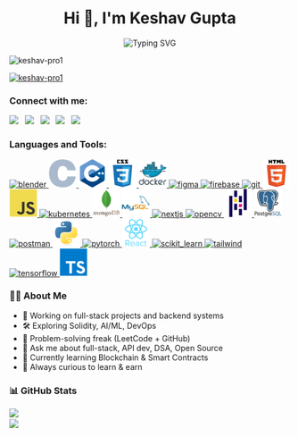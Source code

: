 

<h1 align="center">Hi 👋, I'm Keshav Gupta</h1>
<p align="center">
  <img src="https://readme-typing-svg.demolab.com?font=Fira+Code&weight=600&size=22&pause=1000&color=white&center=true&vCenter=true&repeat=true&width=800&lines=A+passionate+Frontend+Developer+%F0%9F%A7%A0;Also+a+Backend+Engineer+%F0%9F%9B%A0%EF%B8%8F;Blockchain+Enthusiast+%F0%9F%94%91+%7C+Solidity+Learner;DSA+Lover+%F0%9F%92%AD+and+Problem+Solver" alt="Typing SVG">
</p>


<p align="left"> <img src="https://komarev.com/ghpvc/?username=keshav-pro1&label=Profile%20views&color=0e75b6&style=flat" alt="keshav-pro1" /> </p>

<p align="left"> <a href="https://github.com/ryo-ma/github-profile-trophy"><img src="https://github-profile-trophy.vercel.app/?username=keshav-pro1" alt="keshav-pro1" /></a> </p>

<h3 align="left">Connect with me:</h3>
<p align="left">
  <a href="https://instagram.com/imkeshav_gupta"><img src="https://skillicons.dev/icons?i=instagram" /></a>&nbsp;&nbsp;
  <a href="https://github.com/Keshav-pro1"><img src="https://skillicons.dev/icons?i=github" /></a>&nbsp;&nbsp;
  <a href="https://x.com/Keshav_pro1"><img src="https://skillicons.dev/icons?i=twitter" /></a>&nbsp;&nbsp;
  <a href="https://linkedin.com/in/keshav-gupta-83201431a/"><img src="https://skillicons.dev/icons?i=linkedin" /></a>&nbsp;&nbsp;
  <a href="https://mail.google.com/mail/?view=cm&fs=1&to=keshavgupta07delhi@gmail.com" target="_blank"><img src="https://skillicons.dev/icons?i=gmail" /></a>
</p>


<h3 align="left">Languages and Tools:</h3>
<p align="left">  <a href="https://www.blender.org/" target="_blank" rel="noreferrer"> <img src="https://download.blender.org/branding/community/blender_community_badge_white.svg" alt="blender" width="50" height="50"/> </a> 
<a href="https://www.cprogramming.com/" target="_blank" rel="noreferrer"> <img src="https://raw.githubusercontent.com/devicons/devicon/master/icons/c/c-original.svg" alt="c" width="50" height="50"/> </a> 
<a href="https://www.w3schools.com/cpp/" target="_blank" rel="noreferrer"> <img src="https://raw.githubusercontent.com/devicons/devicon/master/icons/cplusplus/cplusplus-original.svg" alt="cplusplus" width="50" height="50"/> </a> 
<a href="https://www.w3schools.com/css/" target="_blank" rel="noreferrer"> <img src="https://raw.githubusercontent.com/devicons/devicon/master/icons/css3/css3-original-wordmark.svg" alt="css3" width="50" height="50"/> </a> 
  <a href="https://www.docker.com/" target="_blank" rel="noreferrer"> <img src="https://raw.githubusercontent.com/devicons/devicon/master/icons/docker/docker-original-wordmark.svg" alt="docker" width="50" height="50"/> </a> 
  <a href="https://www.figma.com/" target="_blank" rel="noreferrer"> <img src="https://www.vectorlogo.zone/logos/figma/figma-icon.svg" alt="figma" width="50" height="50"/> </a> 
  <a href="https://firebase.google.com/" target="_blank" rel="noreferrer"> <img src="https://www.vectorlogo.zone/logos/firebase/firebase-icon.svg" alt="firebase" width="50" height="50"/> </a> 
  <a href="https://git-scm.com/" target="_blank" rel="noreferrer"> <img src="https://www.vectorlogo.zone/logos/git-scm/git-scm-icon.svg" alt="git" width="50" height="50"/> </a> 
  <a href="https://www.w3.org/html/" target="_blank" rel="noreferrer"> <img src="https://raw.githubusercontent.com/devicons/devicon/master/icons/html5/html5-original-wordmark.svg" alt="html5" width="50" height="50"/> </a> 
  <a href="https://developer.mozilla.org/en-US/docs/Web/JavaScript" target="_blank" rel="noreferrer"> <img src="https://raw.githubusercontent.com/devicons/devicon/master/icons/javascript/javascript-original.svg" alt="javascript" width="50" height="50"/> </a> <a href="https://kubernetes.io" target="_blank" rel="noreferrer"> <img src="https://www.vectorlogo.zone/logos/kubernetes/kubernetes-icon.svg" alt="kubernetes" width="50" height="50"/> </a> 
  <a href="https://www.mongodb.com/" target="_blank" rel="noreferrer"> <img src="https://raw.githubusercontent.com/devicons/devicon/master/icons/mongodb/mongodb-original-wordmark.svg" alt="mongodb" width="50" height="50"/> </a> 
  <a href="https://www.mysql.com/" target="_blank" rel="noreferrer"> <img src="https://raw.githubusercontent.com/devicons/devicon/master/icons/mysql/mysql-original-wordmark.svg" alt="mysql" width="50" height="50"/> </a> 
  <a href="https://nextjs.org/" target="_blank" rel="noreferrer"> <img src="https://cdn.worldvectorlogo.com/logos/nextjs-2.svg" alt="nextjs" width="50" height="50"/> </a> 
  <a href="https://opencv.org/" target="_blank" rel="noreferrer"> <img src="https://www.vectorlogo.zone/logos/opencv/opencv-icon.svg" alt="opencv" width="50" height="50"/> </a> 
<a href="https://pandas.pydata.org/" target="_blank" rel="noreferrer"> <img src="https://raw.githubusercontent.com/devicons/devicon/2ae2a900d2f041da66e950e4d48052658d850630/icons/pandas/pandas-original.svg" alt="pandas" width="50" height="50"/> </a> 
  <a href="https://www.postgresql.org" target="_blank" rel="noreferrer"> <img src="https://raw.githubusercontent.com/devicons/devicon/master/icons/postgresql/postgresql-original-wordmark.svg" alt="postgresql" width="50" height="50"/> </a> <a href="https://postman.com" target="_blank" rel="noreferrer"> <img src="https://www.vectorlogo.zone/logos/getpostman/getpostman-icon.svg" alt="postman" width="50" height="50"/> </a> 
  <a href="https://www.python.org" target="_blank" rel="noreferrer"> <img src="https://raw.githubusercontent.com/devicons/devicon/master/icons/python/python-original.svg" alt="python" width="50" height="50"/> </a> 
  <a href="https://pytorch.org/" target="_blank" rel="noreferrer"> <img src="https://www.vectorlogo.zone/logos/pytorch/pytorch-icon.svg" alt="pytorch" width="50" height="50"/> </a> 
  <a href="https://reactjs.org/" target="_blank" rel="noreferrer"> <img src="https://raw.githubusercontent.com/devicons/devicon/master/icons/react/react-original-wordmark.svg" alt="react" width="50" height="50"/> </a> 
  <a href="https://scikit-learn.org/" target="_blank" rel="noreferrer"> <img src="https://upload.wikimedia.org/wikipedia/commons/0/05/Scikit_learn_logo_small.svg" alt="scikit_learn" width="50" height="50"/> </a> 
  <a href="https://tailwindcss.com/" target="_blank" rel="noreferrer"> <img src="https://www.vectorlogo.zone/logos/tailwindcss/tailwindcss-icon.svg" alt="tailwind" width="50" height="50"/> </a> 
  <a href="https://www.tensorflow.org" target="_blank" rel="noreferrer"> <img src="https://www.vectorlogo.zone/logos/tensorflow/tensorflow-icon.svg" alt="tensorflow" width="50" height="50"/> </a> 
  <a href="https://www.typescriptlang.org/" target="_blank" rel="noreferrer"> <img src="https://raw.githubusercontent.com/devicons/devicon/master/icons/typescript/typescript-original.svg" alt="typescript" width="50" height="50"/> </a> </p>

  ### 👨‍💻 About Me

- 🔭 Working on full-stack projects and backend systems  
- 🛠️ Exploring Solidity, AI/ML, DevOps  
- 🧠 Problem-solving freak (LeetCode + GitHub)  
- 💬 Ask me about full-stack, API dev, DSA, Open Source  
- 🌱 Currently learning Blockchain & Smart Contracts  
- 🧩 Always curious to learn & earn

### 📊 GitHub Stats

<p align="center">
<div>
  <img width="48%" src="https://github-readme-stats.vercel.app/api?username=Keshav-pro1&theme=tokyonight&show_icons=true&hide_border=false&count_private=true" />
</div>
  <img width="48%" src="https://github-readme-stats.vercel.app/api/top-langs/?username=Keshav-pro1&theme=tokyonight&layout=compact&hide_border=false" />
</p>



